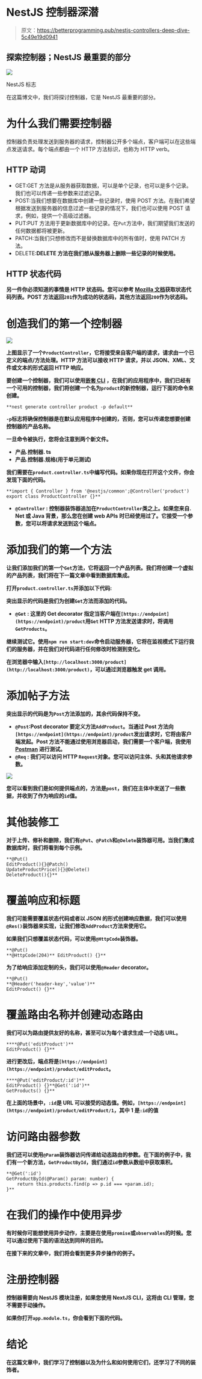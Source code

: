 # NestJS 控制器深潜

> 原文：<https://betterprogramming.pub/nestjs-controllers-deep-dive-5c49e19d0941>

## 探索控制器；NestJS 最重要的部分

![](img/7cf9e0edba27d336d9bcbce2e39b71bf.png)

NestJS 标志

在这篇博文中，我们将探讨控制器，它是 NestJS 最重要的部分。

# 为什么我们需要控制器

控制器负责处理发送到服务器的请求，控制器公开多个端点，客户端可以在这些端点发送请求。每个端点都由一个 HTTP 方法标识，也称为 HTTP verb。

## HTTP 动词

*   GET:GET 方法是从服务器获取数据，可以是单个记录，也可以是多个记录。我们也可以传递一些参数来过滤记录。
*   POST:当我们想要在数据库中创建一些记录时，使用 POST 方法。在我们希望根据发送到服务器的信息过滤一些记录的情况下，我们也可以使用 POST 请求，例如，提供一个高级过滤器。
*   PUT:PUT 方法用于更新数据库中的记录。在`Put`方法中，我们期望我们发送的任何数据都将被更新。
*   PATCH:当我们只想修改而不是替换数据库中的所有值时，使用 PATCH 方法。
*   DELETE:****DELETE 方法在我们想从服务器上删除一些记录的时候使用。****

## ****HTTP 状态代码****

****另一件你必须知道的事情是 HTTP 状态码。您可以参考 [Mozilla 文档](https://developer.mozilla.org/en-US/docs/Web/HTTP/Status)获取状态代码列表。POST 方法返回`201`作为成功的状态码，其他方法返回`200`作为状态码。****

# ****创造我们的第一个控制器****

****![](img/4b454260e63391bdb5eaa4eac22db8dc.png)****

****上图显示了一个`ProductController`，它将接受来自客户端的请求，请求由一个已定义的端点/方法处理。HTTP 方法可以接收 HTTP 请求，并以 JSON、XML、文件或文本的形式返回 HTTP 响应。****

****要创建一个控制器，我们可以使用[嵌套 CLI](https://docs.nestjs.com/cli/overview) ，在我们的应用程序中，我们已经有一个可用的控制器，我们将创建一个名为`product`的新控制器，运行下面的命令来创建。****

```
**nest generate controller product -p default**
```

****`-p`标志将确保控制器是在默认应用程序中创建的，否则，您可以传递您想要创建控制器的产品名称。****

****一旦命令被执行，您将会注意到两个新文件。****

*   ****产品.控制器. ts****
*   ****产品.控制器.规格(用于单元测试)****

****我们需要在`product.controller.ts`中编写代码。如果你现在打开这个文件，你会发现下面的代码。****

```
**import { Controller } from '@nestjs/common';@Controller('product')
export class ProductController {}**
```

*   ****`@Controller` : 控制器装饰器追加在`ProductController`类之上。如果您来自. Net 或 Java 背景，那么您在创建 web APIs 时已经使用过了。它接受一个参数，您可以将请求发送到这个端点。****

# ****添加我们的第一个方法****

****让我们添加我们的第一个`Get`方法，它将返回一个产品列表。我们将创建一个虚拟的产品列表，我们将在下一篇文章中看到数据库集成。****

****打开`product.controller.ts`并添加以下代码:****

****突出显示的代码是我们为创建`Get`方法而添加的代码。****

*   ****`@Get` : 这里的 Get decorator 指定当客户端在`[https://endpoint](https://endpoint)/product`用`Get` HTTP 方法发送请求时，将调用`GetProducts`。****

****继续测试它。使用`npm run start:dev`命令启动服务器，它将在监视模式下运行我们的服务器，并在我们对代码进行任何修改时检测到变化。****

****在浏览器中输入`[http://localhost:3000/product](http://localhost:3000/product)`，可以通过浏览器触发 get 调用。****

# ****添加帖子方法****

****突出显示的代码是为`Post`方法添加的，其余代码保持不变。****

*   ****`@Post`:Post decorator 要定义方法`AddProduct`。当通过 Post 方法向`[https://endpoint](https://endpoint)/product`发出请求时，它将由客户端发起。Post 方法不能通过使用浏览器启动，我们需要一个客户端，我使用 [Postman](https://www.getpostman.com/) 进行测试。****
*   ****`@Req` : 我们可以访问 HTTP `Request`对象。您可以访问主体、头和其他请求参数。****

****![](img/c7e11d13b03c459f17e58811a23d595a.png)****

****您可以看到我们是如何提供端点的，方法是`post`，我们在主体中发送了一些数据，并收到了作为响应的`id`值。****

# ****其他装修工****

****对于上传、修补和删除，我们有`@Put`、`@Patch`和`@Delete`装饰器可用。当我们集成数据库时，我们将看到每个示例。****

```
**@Put()
EditProduct(){}@Patch()
UpdateProductPrice(){}@Delete()
DeleteProduct(){}**
```

# ****覆盖响应和标题****

****我们可能需要覆盖状态代码或者以 JSON 的形式创建响应数据，我们可以使用`@Res()`装饰器来实现，让我们修改`AddProduct`方法来使用它。****

****如果我们只想覆盖状态代码，可以使用`@HttpCode`装饰器。****

```
**@Put()
**@HttpCode(204)** EditProduct() {}**
```

****为了给响应添加定制的头，我们可以使用`@Header` decorator。****

```
**@Put()
**@Header('header-key','value')**
EditProduct() {}**
```

# ****覆盖路由名称并创建动态路由****

****我们可以为路由提供友好的名称，甚至可以为每个请求生成一个动态 URL。****

```
****@Put('editProduct')**
EditProduct() {}**
```

****进行更改后，端点将是`[https://endpoint](https://endpoint)/product/editProduct`。****

```
****@Put('editProduct/:id')**
EditProduct() {}**@Get(':id')**
GetProducts() {}**
```

****在上面的场景中，`:id`是 URL 可以接受的动态值。例如，`[https://endpoint](https://endpoint)/product/editProduct/1`，其中 1 是`:id`的值****

# ****访问路由器参数****

****我们还可以使用`@Param`装饰器访问传递给动态路由的参数。在下面的例子中，我们有一个新方法，`GetProductById`，我们通过`id`参数从数组中获取乘积。****

```
**@Get(':id')
GetProductById(@Param() param: number) {
    return this.products.find(p => p.id === +param.id);
}**
```

# ****在我们的操作中使用异步****

****有时候你可能想使用异步动作，主要是在使用`promise`或`observables`的时候。您可以通过使用下面的语法达到同样的目的。****

****在接下来的文章中，我们将会看到更多异步操作的例子。****

# ****注册控制器****

****控制器需要向 NestJS 模块注册，如果您使用 NextJS CLI，这将由 CLI 管理，您不需要手动操作。****

****如果你打开`app.module.ts`，你会看到下面的代码。****

# ****结论****

****在这篇文章中，我们学习了控制器以及为什么和如何使用它们，还学习了不同的装饰者。****